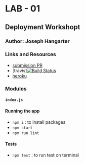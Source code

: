 # LAB - 01

## Deployment Workshopt

### Author: Joseph Hangarter

### Links and Resources
* [submission PR](https://github.com/401-advanced-javascriptnights-joseph/lab-01-deployment-workshop/pull/2)
* [travis][![Build Status](https://travis-ci.com/401-advanced-javascriptnights-joseph/lab-01-deployment-workshop.svg?branch=master)](https://travis-ci.com/401-advanced-javascriptnights-joseph/lab-01-deployment-workshop)
* [heroku](https://lab-01-deploymentjc.herokuapp.com/)

### Modules
#### `index.js`

#### Running the app
* `npm i` : to install packages
* `npm start`
* `npm run lint`
  
#### Tests
* `npm test` : to run test on terminal


